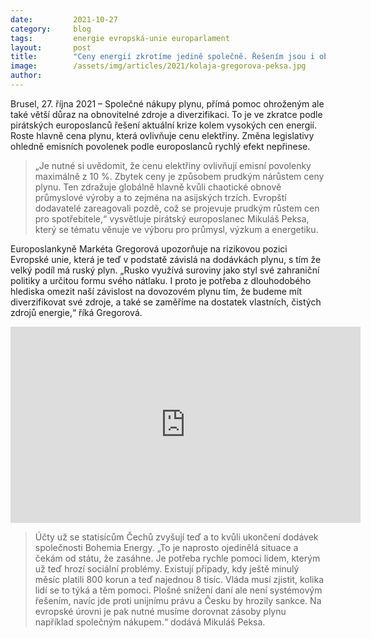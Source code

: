 ```yaml
---
date:         2021-10-27
category:     blog
tags:         energie evropská-unie europarlament
layout:       post
title:        "Ceny energií zkrotíme jedině společně. Řešením jsou i obnovitelné zdroje, říkají pirátští europoslanci"
image:        /assets/img/articles/2021/kolaja-gregorova-peksa.jpg
author:       
---
```


Brusel, 27. října 2021 – Společné nákupy plynu, přímá pomoc ohroženým ale také větší důraz na obnovitelné zdroje a diverzifikaci. To je ve zkratce podle pirátských europoslanců řešení aktuální krize kolem vysokých cen energií. Roste hlavně cena plynu, která ovlivňuje cenu elektřiny. Změna legislativy ohledně emisních povolenek podle europoslanců rychlý efekt nepřinese.

> „Je nutné si uvědomit, že cenu elektřiny ovlivňují emisní povolenky maximálně z 10 %. Zbytek ceny je způsobem prudkým nárůstem ceny plynu. Ten zdražuje globálně hlavně kvůli chaotické obnově průmyslové výroby a to zejména na asijských trzích. Evropští dodavatelé zareagovali pozdě, což se projevuje prudkým růstem cen pro spotřebitele,“ vysvětluje pirátský europoslanec Mikuláš Peksa, který se tématu věnuje ve výboru pro průmysl, výzkum a energetiku. 

Europoslankyně Markéta Gregorová upozorňuje na rizikovou pozici Evropské unie, která je teď v podstatě závislá na dodávkách plynu, s tím že velký podíl má ruský plyn. „Rusko využívá suroviny jako styl své zahraniční politiky a určitou formu svého nátlaku. I proto je potřeba z dlouhodobého hlediska omezit naší závislost na dovozovém plynu tím, že budeme mít diverzifikovat své zdroje, a také se zaměříme na dostatek vlastních, čistých zdrojů energie,“ říká Gregorová. 

<iframe src="https://www.facebook.com/plugins/video.php?height=314&href=https%3A%2F%2Fwww.facebook.com%2FMEPGregorova%2Fvideos%2F598972904579522%2F&show_text=false&width=560&t=0" width="560" height="314" style="border:none;overflow:hidden" scrolling="no" frameborder="0" allowfullscreen="true" allow="autoplay; clipboard-write; encrypted-media; picture-in-picture; web-share" allowFullScreen="true"></iframe>

> Účty už se statisícům Čechů zvyšují teď a to kvůli ukončení dodávek společnosti Bohemia Energy. „To je naprosto ojedinělá situace a čekám od státu, že zasáhne. Je potřeba rychle pomoci lidem, kterým už teď hrozí sociální problémy. Existují případy, kdy ještě minulý měsíc platili 800 korun a teď najednou 8 tisíc. Vláda musí zjistit, kolika lidí se to týká a těm pomoci. Plošné snížení daní ale není systémovým řešením, navíc jde proti unijnímu právu a Česku by hrozily sankce. Na evropské úrovni je pak nutné musíme dorovnat zásoby plynu například společným nákupem.“ dodává Mikuláš Peksa. 
